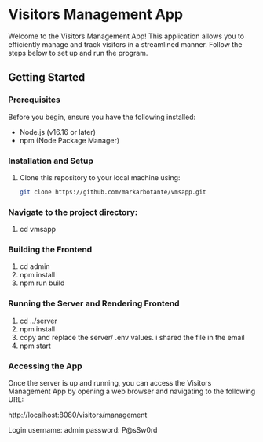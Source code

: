 # Visitors Management App

Welcome to the Visitors Management App! This application allows you to efficiently manage and track visitors in a streamlined manner. Follow the steps below to set up and run the program.

## Getting Started

### Prerequisites

Before you begin, ensure you have the following installed:

- Node.js (v16.16 or later)
- npm (Node Package Manager)

### Installation and Setup

1. Clone this repository to your local machine using:

   ```bash
   git clone https://github.com/markarbotante/vmsapp.git
   ```

### Navigate to the project directory:

1. cd vmsapp

### Building the Frontend

1. cd admin
2. npm install
3. npm run build

### Running the Server and Rendering Frontend

1. cd ../server
2. npm install
3. copy and replace the server/ .env values. i shared the file in the email
4. npm start

### Accessing the App

Once the server is up and running, you can access the Visitors Management App by opening a web browser and navigating to the following URL:

http://localhost:8080/visitors/management

Login 
username: admin
password: P@sSw0rd

